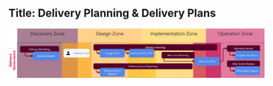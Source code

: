 Title: Delivery Planning & Delivery Plans
---

![Delivery Planning & Delivery Plans](../delivery-governance.png)

